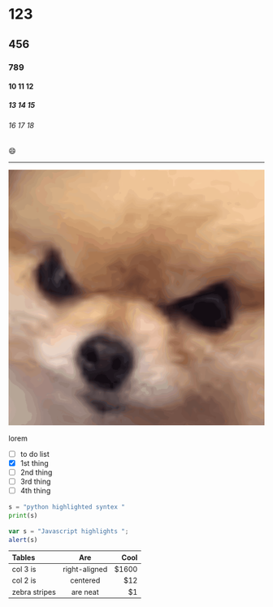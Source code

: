 # 123
## 456
### 789
#### 10 11 12
##### 13 14 15
###### 16 17 18
:smile:

--------

![NKUST](3C3C41DE-8F31-444C-8795-3B8B7AFDF651.gif)

lorem

- [ ] to do list
- [x] 1st thing
- [ ] 2nd thing
- [ ] 3rd thing
- [ ] 4th thing

```python
s = "python highlighted syntex "
print(s)
```

```js
var s = "Javascript highlights ";
alert(s)
```

| Tables | Are | Cool |
| :----- | :-: | ----:|
| col 3 is | right-aligned | $1600 |
| col 2 is | centered | $12 |
| zebra stripes | are neat | $1 |

